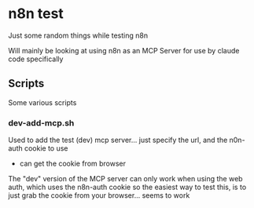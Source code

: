 # n8n test

Just some random things while testing n8n

Will mainly be looking at using n8n as an MCP Server for use by claude code specifically

## Scripts

Some various scripts

### dev-add-mcp.sh

Used to add the test (dev) mcp server... just specify the url, and the n0n-auth cookie to use
* can get the cookie from browser

The "dev" version of the MCP server can only work when using the web auth, which uses the n8n-auth cookie
so the easiest way to test this, is to just grab the cookie from your browser... seems to work